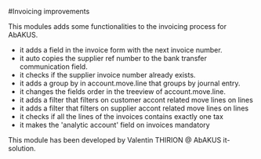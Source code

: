 #Invoicing improvements

This modules adds some functionalities to the invoicing process for AbAKUS.
* it adds a field in the invoice form with the next invoice number.
* it auto copies the supplier ref number to the bank transfer communication field.
* it checks if the supplier invoice number already exists.
* it adds a group by in account.move.line that groups by journal entry.
* it changes the fields order in the treeview of account.move.line.
* it adds a filter that filters on customer accont related move lines on lines
* it adds a filter that filters on supplier accont related move lines on lines
* it checks if all the lines of the invoices contains exactly one tax
* it makes the 'analytic account' field on invoices mandatory

This module has been developed by Valentin THIRION @ AbAKUS it-solution.
